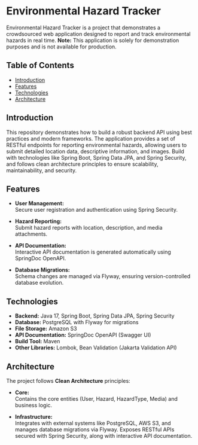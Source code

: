 # Environmental Hazard Tracker 

Environmental Hazard Tracker is a project that demonstrates a crowdsourced web application designed to report and track environmental hazards in real time. **Note:** This application is solely for demonstration purposes and is not available for production.

## Table of Contents

- [Introduction](#introduction)
- [Features](#features)
- [Technologies](#technologies)
- [Architecture](#architecture)

## Introduction

This repository demonstrates how to build a robust backend API using best practices and modern frameworks. The application provides a set of RESTful endpoints for reporting environmental hazards, allowing users to submit detailed location data, descriptive information, and images. Build with technologies like Spring Boot, Spring Data JPA, and Spring Security, and follows clean architecture principles to ensure scalability, maintainability, and security.

## Features

- **User Management:**  
  Secure user registration and authentication using Spring Security.

- **Hazard Reporting:**  
  Submit hazard reports with location, description, and media attachments.

- **API Documentation:**  
  Interactive API documentation is generated automatically using SpringDoc OpenAPI.

- **Database Migrations:**  
  Schema changes are managed via Flyway, ensuring version-controlled database evolution.

## Technologies

- **Backend:** Java 17, Spring Boot, Spring Data JPA, Spring Security
- **Database:** PostgreSQL with Flyway for migrations
- **File Storage:** Amazon S3
- **API Documentation:** SpringDoc OpenAPI (Swagger UI)
- **Build Tool:** Maven
- **Other Libraries:** Lombok, Bean Validation (Jakarta Validation API)

## Architecture

The project follows **Clean Architecture** principles:

- **Core:**  
  Contains the core entities (User, Hazard, HazardType, Media) and business logic.

- **Infrastructure:**   
  Integrates with external systems like PostgreSQL, AWS S3, and manages database migrations via Flyway. 
  Exposes RESTful APIs secured with Spring Security, along with interactive API documentation.
